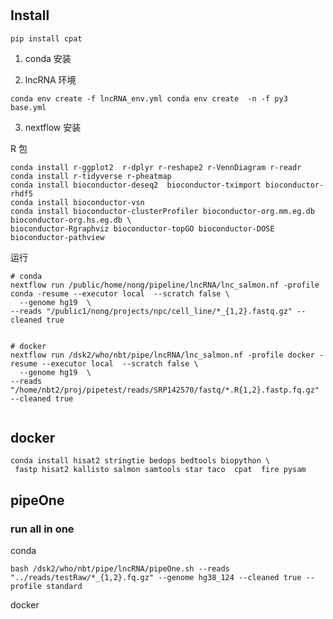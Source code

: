 # 
## Install
```
pip install cpat

```

1. conda 安装

2. lncRNA 环境

`conda env create -f lncRNA_env.yml
conda env create  -n -f py3 base.yml
`

3. nextflow 安装


R 包
```
conda install r-ggplot2  r-dplyr r-reshape2 r-VennDiagram r-readr
conda install r-tidyverse r-pheatmap
conda install bioconductor-deseq2  bioconductor-tximport bioconductor-rhdf5
conda install bioconductor-vsn 
conda install bioconductor-clusterProfiler bioconductor-org.mm.eg.db bioconductor-org.hs.eg.db \
bioconductor-Rgraphviz bioconductor-topGO bioconductor-DOSE bioconductor-pathview
```

运行
```
# conda 
nextflow run /public/home/nong/pipeline/lncRNA/lnc_salmon.nf -profile conda -resume --executor local  --scratch false \
  --genome hg19  \
--reads "/public1/nong/projects/npc/cell_line/*_{1,2}.fastq.gz" --cleaned true


# docker
nextflow run /dsk2/who/nbt/pipe/lncRNA/lnc_salmon.nf -profile docker -resume --executor local  --scratch false \
  --genome hg19  \
--reads "/home/nbt2/proj/pipetest/reads/SRP142570/fastq/*.R{1,2}.fastp.fq.gz" --cleaned true


```


## docker 

```
conda install hisat2 stringtie bedops bedtools biopython \
 fastp hisat2 kallisto salmon samtools star taco  cpat  fire pysam
```



## pipeOne

### run all in one

conda
```
bash /dsk2/who/nbt/pipe/lncRNA/pipeOne.sh --reads "../reads/testRaw/*_{1,2}.fq.gz" --genome hg38_124 --cleaned true --profile standard
```

docker